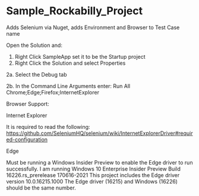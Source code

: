# Sample_Rockabilly_Project
Adds Selenium via Nuget, adds Environment and Browser to Test Case name

Open the Solution and:
1. Right Click SampleApp set it to be the Startup project
2. Right Click the Solution and select Properties

2a. Select the Debug tab

2b. In the Command Line Arguments enter: Run All Chrome;Edge;Firefox;InternetExplorer

Browser Support:

Internet Explorer

It is required to read the following:
https://github.com/SeleniumHQ/selenium/wiki/InternetExplorerDriver#required-configuration

Edge

Must be running a Windows Insider Preview to enable the Edge driver to run successfully.
I am running Windows 10 Enterprise Insider Preview Build 16226.rs_prerelease 170616-2021
This project includes the Edge driver version 10.0.16215.1000
The Edge driver (16215) and Windows (16226) should be the same number.
